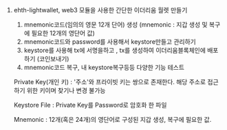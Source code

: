 1. ehth-lightwallet, web3 모듈을 사용한 간단한 이더리움 월렛 만들기
    1) mnemonic코드(임의의 영문 12개 단어) 생성 (mnemonic : 지갑 생성 및 복구에 필요한 12개의 영단어 값)
    2) mnemonic코드와 password를 사용해서 keystore만들고 관리하기
    3) keystore를 사용해 tx에 서명을하고 , tx를 생성하여 이더리움블록체인에 배포하기 (코인보내기)
    4) mnemonic코드 복구, 내 keystore복구등등 다양한 기능 테스트
   
   Private Key(개인 키) : 
      '주소'와 프라이빗 키는 쌍으로 존재한다. 해당 주소로 접근하기 위한 키이며 찾기나 변경 불가능
   
   Keystore File :
      Private Key를 Password로 암호화 한 파일
   
   Mnemonic :
      12개(혹은 24개)의 영단어로 구성된 지갑 생성, 복구에 필요한 값.